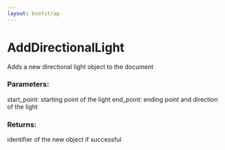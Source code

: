 ```yaml
---
layout: bootstrap
---
```


# AddDirectionalLight

Adds a new directional light object to the document
          

### Parameters:

start_point: starting point of the light
end_point: ending point and direction of the light
        

### Returns:


identifier of the new object if successful
        


